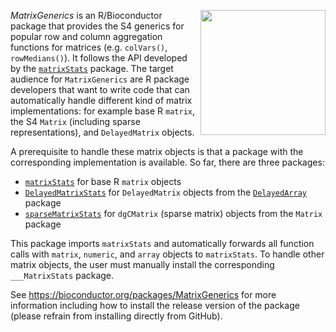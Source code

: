 [<img src="https://www.bioconductor.org/images/logo/jpg/bioconductor_logo_rgb.jpg" width="200" align="right"/>](https://bioconductor.org/)

_MatrixGenerics_ is an R/Bioconductor package that provides the S4 generics for popular row and column aggregation functions for matrices (e.g. `colVars()`, `rowMedians()`). It follows the API developed by the [`matrixStats`](https://cran.r-project.org/package=matrixStats) package. The target audience for `MatrixGenerics` are R package developers that want to write code that can automatically handle different kind of matrix implementations: for example base R `matrix`, the S4 `Matrix` (including sparse representations), and `DelayedMatrix` objects.

A prerequisite to handle these matrix objects is that a package with the corresponding implementation is available. So far, there are three packages:

* [`matrixStats`](https://cran.r-project.org/package=matrixStats) for base R `matrix` objects
* [`DelayedMatrixStats`](https://bioconductor.org/packages/DelayedMatrixStats/) for `DelayedMatrix` objects from the [`DelayedArray`](https://bioconductor.org/packages/DelayedArray/) package
* [`sparseMatrixStats`](https://github.com/const-ae/sparseMatrixStats) for `dgCMatrix` (sparse matrix) objects from the `Matrix` package

This package imports `matrixStats` and automatically forwards all function calls with `matrix`, `numeric`, and `array` objects to `matrixStats`. To handle other matrix objects, the user must manually install the corresponding `___MatrixStats` package.

See https://bioconductor.org/packages/MatrixGenerics for more information including how to install the release version of the package (please refrain from installing directly from GitHub).

